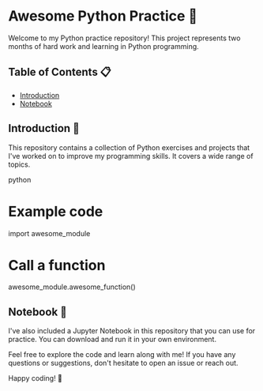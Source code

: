 # Awesome Python Practice 🐍

Welcome to my Python practice repository! This project represents two months of hard work and learning in Python programming.

## Table of Contents 📋

- [Introduction](#introduction)
- [Notebook](#notebook)


## Introduction 🚀

This repository contains a collection of Python exercises and projects that I've worked on to improve my programming skills. It covers a wide range of topics.


python
# Example code
import awesome_module

# Call a function
awesome_module.awesome_function()


## Notebook 📔

I've also included a Jupyter Notebook in this repository that you can use for practice. You can download and run it in your own environment. 


Feel free to explore the code and learn along with me! If you have any questions or suggestions, don't hesitate to open an issue or reach out.

Happy coding! 🚀

